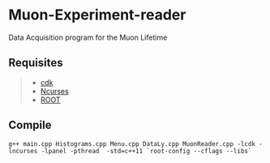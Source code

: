 # Muon-Experiment-reader
Data Acquisition program for the Muon Lifetime 

## Requisites

>* [cdk](https://invisible-island.net/cdk/#download)
>* [Ncurses](https://askubuntu.com/questions/270381/how-do-i-install-ncurses-header-files)
>* [ROOT](https://root.cern.ch/building-root)

## Compile

``` shell
g++ main.cpp Histograms.cpp Menu.cpp DataLy.cpp MuonReader.cpp -lcdk -lncurses -lpanel -pthread  -std=c++11 `root-config --cflags --libs`
```
